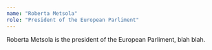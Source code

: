 ```yaml
---
name: "Roberta Metsola"
role: "President of the European Parliment"
---
```


Roberta Metsola is the president of the European Parliment, blah blah.
